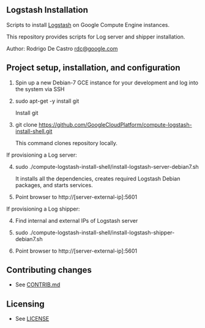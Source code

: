 ## Logstash Installation

Scripts to install [Logstash](http://logstash.net) on Google Compute Engine instances.

This repository provides scripts for Log server and shipper installation.

Author: Rodrigo De Castro <rdc@google.com>

## Project setup, installation, and configuration

1. Spin up a new Debian-7 GCE instance for your development and log into the system via SSH

2. sudo apt-get -y install git

   Install git

3. git clone https://github.com/GoogleCloudPlatform/compute-logstash-install-shell.git

   This command clones repository locally.

If provisioning a Log server:

4. sudo ./compute-logstash-install-shell/install-logstash-server-debian7.sh

   It installs all the dependencies, creates required Logstash Debian packages, and starts services.

5. Point browser to http://[server-external-ip]:5601

If provisioning a Log shipper:

4. Find internal and external IPs of Logstash server

5. sudo ./compute-logstash-install-shell/install-logstash-shipper-debian7.sh <server-internal-ip>

6. Point browser to http://[server-external-ip]:5601

## Contributing changes

* See [CONTRIB.md](CONTRIB.md)


## Licensing

* See [LICENSE](LICENSE)
